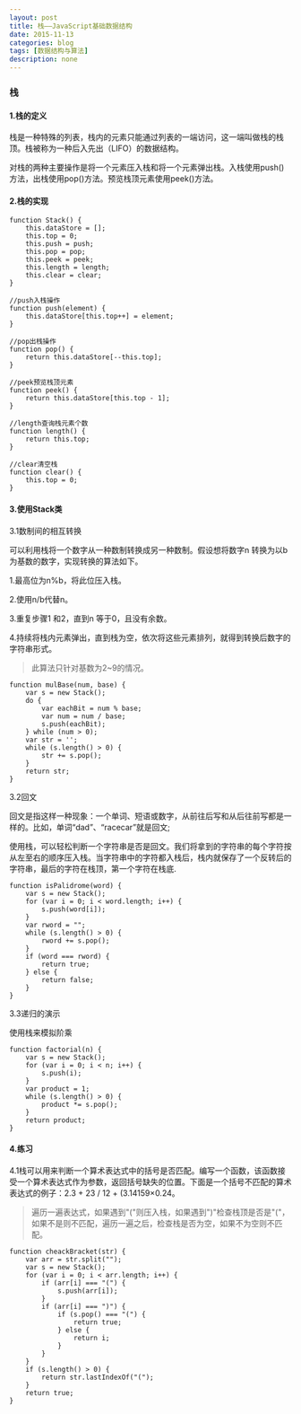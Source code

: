 ```yaml
---
layout: post
title: 栈——JavaScript基础数据结构
date: 2015-11-13
categories: blog
tags: [数据结构与算法]
description: none
---
```


### 栈

#### 1.栈的定义

栈是一种特殊的列表，栈内的元素只能通过列表的一端访问，这一端叫做栈的栈顶。栈被称为一种后入先出（LIFO）的数据结构。

对栈的两种主要操作是将一个元素压入栈和将一个元素弹出栈。入栈使用push() 方法，出栈使用pop()方法。预览栈顶元素使用peek()方法。

#### 2.栈的实现

    function Stack() {
        this.dataStore = [];
        this.top = 0;
        this.push = push;
        this.pop = pop;
        this.peek = peek;
        this.length = length;
        this.clear = clear;
    }

    //push入栈操作
    function push(element) {
        this.dataStore[this.top++] = element;
    }

    //pop出栈操作
    function pop() {
        return this.dataStore[--this.top];
    }

    //peek预览栈顶元素
    function peek() {
        return this.dataStore[this.top - 1];
    }

    //length查询栈元素个数
    function length() {
        return this.top;
    }

    //clear清空栈
    function clear() {
        this.top = 0;
    }

#### 3.使用Stack类

3.1数制间的相互转换

可以利用栈将一个数字从一种数制转换成另一种数制。假设想将数字n 转换为以b 为基数的数字，实现转换的算法如下。

1.最高位为n%b，将此位压入栈。

2.使用n/b代替n。

3.重复步骤1 和2，直到n 等于0，且没有余数。

4.持续将栈内元素弹出，直到栈为空，依次将这些元素排列，就得到转换后数字的字符串形式。

>此算法只针对基数为2~9的情况。

    function mulBase(num, base) {
        var s = new Stack();
        do {
            var eachBit = num % base;
            var num = num / base;
            s.push(eachBit);
        } while (num > 0);
        var str = '';
        while (s.length() > 0) {
            str += s.pop();
        }
        return str;
    }

3.2回文

回文是指这样一种现象：一个单词、短语或数字，从前往后写和从后往前写都是一样的。比如，单词“dad”、“racecar”就是回文;

使用栈，可以轻松判断一个字符串是否是回文。我们将拿到的字符串的每个字符按从左至右的顺序压入栈。当字符串中的字符都入栈后，栈内就保存了一个反转后的字符串，最后的字符在栈顶，第一个字符在栈底.

    function isPalidrome(word) {
        var s = new Stack();
        for (var i = 0; i < word.length; i++) {
            s.push(word[i]);
        }
        var rword = "";
        while (s.length() > 0) {
            rword += s.pop();
        }
        if (word === rword) {
            return true;
        } else {
            return false;
        }
    }

3.3递归的演示

使用栈来模拟阶乘

    function factorial(n) {
        var s = new Stack();
        for (var i = 0; i < n; i++) {
            s.push(i);
        }
        var product = 1;
        while (s.length() > 0) {
            product *= s.pop();
        }
        return product;
    }

#### 4.练习

4.1栈可以用来判断一个算术表达式中的括号是否匹配。编写一个函数，该函数接受一个算术表达式作为参数，返回括号缺失的位置。下面是一个括号不匹配的算术表达式的例子：2.3 + 23 / 12 + (3.14159×0.24。

>遍历一遍表达式，如果遇到"("则压入栈，如果遇到")"检查栈顶是否是"("，如果不是则不匹配，遍历一遍之后，检查栈是否为空，如果不为空则不匹配。

    function cheackBracket(str) {
        var arr = str.split("");
        var s = new Stack();
        for (var i = 0; i < arr.length; i++) {
            if (arr[i] === "(") {
                s.push(arr[i]);
            }
            if (arr[i] === ")") {
                if (s.pop() === "(") {
                    return true;
                } else {
                    return i;
                }
            }
        }
        if (s.length() > 0) {
            return str.lastIndexOf("(");
        }
        return true;
    }
